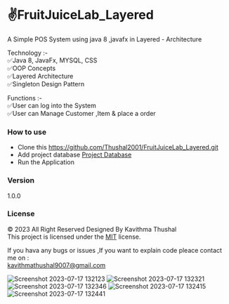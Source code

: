 # ✌️FruitJuiceLab_Layered
A Simple POS System using java 8 ,javafx in Layered - Architecture

Technology :-<br/>
✅Java 8, JavaFx, MYSQL, CSS<br/>
✅OOP Concepts<br/>
✅Layered Architecture<br/>
✅Singleton Design Pattern<br/>

Functions :-<br/>
✅User can log into the System<br/>
✅User can Manage Customer ,Item & place a order<br/>

### How to use
* Clone this https://github.com/Thushal2001/FruitJuiceLab_Layered.git
* Add project database [Project Database](https://github.com/Thushal2001/FruitJuiceLab_Layered/blob/master/src/lk/ijse/pos/view/util/schema.sql)
* Run the Application

### Version
1.0.0

### License
© 2023 All Right Reserved Designed By Kavithma Thushal<br/>
This project is licensed under the [MIT](LICENSE) license.

If you hava any bugs or issues ,If you want to explain code pleace contact me on :<br/>
[kavithmathushal9007@gmail.com](https://www.kavithmathushal9007@gmail.com)

![Screenshot 2023-07-17 132123](https://github.com/Thushal2001/FruitJuiceLab_Layered/assets/125787087/39aba9e8-0826-4c1d-8707-d006570252db)
![Screenshot 2023-07-17 132321](https://github.com/Thushal2001/FruitJuiceLab_Layered/assets/125787087/541fd42d-6169-481a-bea6-d49c8e10f56c)
![Screenshot 2023-07-17 132346](https://github.com/Thushal2001/FruitJuiceLab_Layered/assets/125787087/a27329d7-15ca-4937-866a-85a80f74c4ec)
![Screenshot 2023-07-17 132415](https://github.com/Thushal2001/FruitJuiceLab_Layered/assets/125787087/9d4c187a-c76c-4870-a1e9-1c0215fb0641)
![Screenshot 2023-07-17 132441](https://github.com/Thushal2001/FruitJuiceLab_Layered/assets/125787087/dd7a1a95-0d8a-42b5-a815-71ba6dd889b0)

